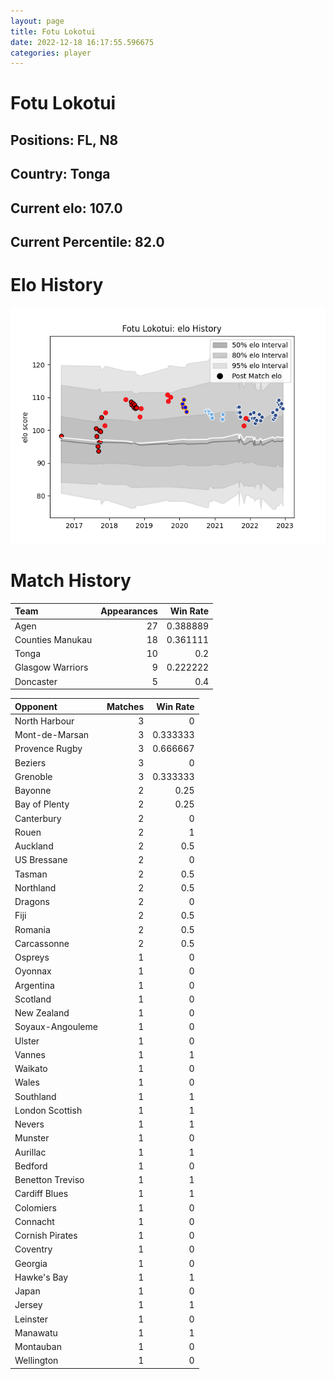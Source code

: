 ```yaml
---  
layout: page  
title: Fotu Lokotui  
date: 2022-12-18 16:17:55.596675  
categories: player  
---
```

# Fotu Lokotui

## Positions: FL, N8

## Country: Tonga

## Current elo: 107.0

## Current Percentile: 82.0

# Elo History


![elo history](history_FotuLokotui.png)
# Match History


| Team             |   Appearances |   Win Rate |
|:-----------------|--------------:|-----------:|
| Agen             |            27 |   0.388889 |
| Counties Manukau |            18 |   0.361111 |
| Tonga            |            10 |   0.2      |
| Glasgow Warriors |             9 |   0.222222 |
| Doncaster        |             5 |   0.4      |

| Opponent         |   Matches |   Win Rate |
|:-----------------|----------:|-----------:|
| North Harbour    |         3 |   0        |
| Mont-de-Marsan   |         3 |   0.333333 |
| Provence Rugby   |         3 |   0.666667 |
| Beziers          |         3 |   0        |
| Grenoble         |         3 |   0.333333 |
| Bayonne          |         2 |   0.25     |
| Bay of Plenty    |         2 |   0.25     |
| Canterbury       |         2 |   0        |
| Rouen            |         2 |   1        |
| Auckland         |         2 |   0.5      |
| US Bressane      |         2 |   0        |
| Tasman           |         2 |   0.5      |
| Northland        |         2 |   0.5      |
| Dragons          |         2 |   0        |
| Fiji             |         2 |   0.5      |
| Romania          |         2 |   0.5      |
| Carcassonne      |         2 |   0.5      |
| Ospreys          |         1 |   0        |
| Oyonnax          |         1 |   0        |
| Argentina        |         1 |   0        |
| Scotland         |         1 |   0        |
| New Zealand      |         1 |   0        |
| Soyaux-Angouleme |         1 |   0        |
| Ulster           |         1 |   0        |
| Vannes           |         1 |   1        |
| Waikato          |         1 |   0        |
| Wales            |         1 |   0        |
| Southland        |         1 |   1        |
| London Scottish  |         1 |   1        |
| Nevers           |         1 |   1        |
| Munster          |         1 |   0        |
| Aurillac         |         1 |   1        |
| Bedford          |         1 |   0        |
| Benetton Treviso |         1 |   1        |
| Cardiff Blues    |         1 |   1        |
| Colomiers        |         1 |   0        |
| Connacht         |         1 |   0        |
| Cornish Pirates  |         1 |   0        |
| Coventry         |         1 |   0        |
| Georgia          |         1 |   0        |
| Hawke's Bay      |         1 |   1        |
| Japan            |         1 |   0        |
| Jersey           |         1 |   1        |
| Leinster         |         1 |   0        |
| Manawatu         |         1 |   1        |
| Montauban        |         1 |   0        |
| Wellington       |         1 |   0        |